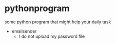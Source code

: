 # pythonprogram
some python program that might help your daily task
- emailsender
  - I do not upload my password file
